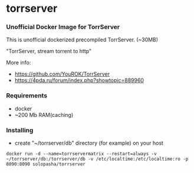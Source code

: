# torrserver
### Unofficial Docker Image for TorrServer

This is unofficial dockerized precompiled TorrServer. (~30MB)

"TorrServer, stream torrent to http"

More info:
- https://github.com/YouROK/TorrServer
- https://4pda.ru/forum/index.php?showtopic=889960

### Requirements

* docker
* ~200 Mb RAM(caching)

### Installing

- сreate "~/torrserver/db" directory (for example) on your host
```
docker run -d --name=torrservermatrix --restart=always -v ~/torrserver/db:/torrserver/db -v /etc/localtime:/etc/localtime:ro -p 8090:8090 solopasha/torrserver
```
